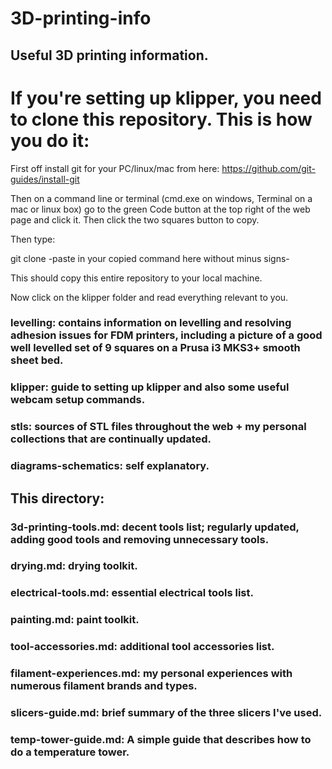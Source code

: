 # 3D-printing-info
## Useful 3D printing information.

# If you're setting up klipper, you need to clone this repository.  This is how you do it:

First off install git for your PC/linux/mac from here: https://github.com/git-guides/install-git

Then on a command line or terminal (cmd.exe on windows, Terminal on a mac or linux box) go to the green Code button at the top right of the web page and click it.  Then click the two squares button to copy.

Then type:

git clone -paste in your copied command here without minus signs-

This should copy this entire repository to your local machine.

Now click on the klipper folder and read everything relevant to you.

### levelling: contains information on levelling and resolving adhesion issues for FDM printers, including a picture of a good well levelled set of 9 squares on a Prusa i3 MKS3+ smooth sheet bed.

### klipper: guide to setting up klipper and also some useful webcam setup commands.

### stls: sources of STL files throughout the web + my personal collections that are continually updated.

### diagrams-schematics: self explanatory.

## This directory:

### 3d-printing-tools.md: decent tools list; regularly updated, adding good tools and removing unnecessary tools.

### drying.md: drying toolkit.

### electrical-tools.md: essential electrical tools list.

### painting.md: paint toolkit.

### tool-accessories.md: additional tool accessories list.

### filament-experiences.md: my personal experiences with numerous filament brands and types.

### slicers-guide.md: brief summary of the three slicers I've used.

### temp-tower-guide.md: A simple guide that describes how to do a temperature tower.
